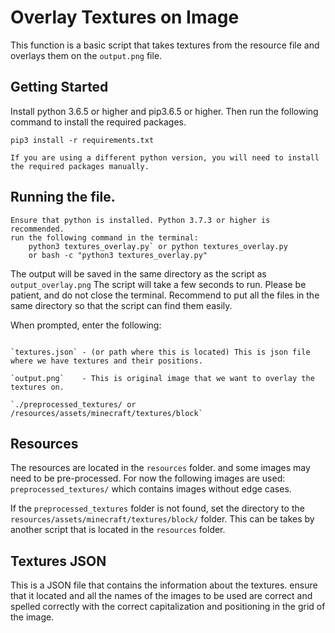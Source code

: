 # Overlay Textures on Image

This function is a basic script that takes textures from the resource file and overlays them on the `output.png` file.

## Getting Started

Install python 3.6.5 or higher and pip3.6.5 or higher. Then run the following command to install the required packages.

```
pip3 install -r requirements.txt
```

`If you are using a different python version, you will need to install the required packages manually.`

## Running the file.

    Ensure that python is installed. Python 3.7.3 or higher is recommended.
    run the following command in the terminal:
        python3 textures_overlay.py` or python textures_overlay.py
        or bash -c "python3 textures_overlay.py"

The output will be saved in the same directory as the script as `output_overlay.png`
The script will take a few seconds to run. Please be patient, and do not close the terminal.
Recommend to put all the files in the same directory so that the script can find them easily.

When prompted, enter the following:

```

`textures.json` - (or path where this is located) This is json file where we have textures and their positions.

`output.png`    - This is original image that we want to overlay the textures on.

`./preprocessed_textures/ or /resources/assets/minecraft/textures/block`

```

## Resources

The resources are located in the `resources` folder. and some images may need to be pre-processed. For now the following images are used:
`preprocessed_textures/` which contains images without edge cases.

If the `preprocessed_textures` folder is not found, set the directory to the `resources/assets/minecraft/textures/block/` folder.
This can be takes by another script that is located in the `resources` folder.

## Textures JSON

This is a JSON file that contains the information about the textures. ensure that it located and all the names of the images to be used are correct and spelled correctly with the correct capitalization and positioning in the grid of the image.
